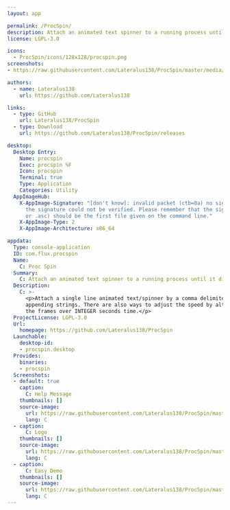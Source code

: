```yaml
---
layout: app

permalink: /ProcSpin/
description: Attach an animated text spinner to a running process until it dies
license: LGPL-3.0

icons:
  - ProcSpin/icons/128x128/procspin.png
screenshots:
- https://raw.githubusercontent.com/Lateralus138/ProcSpin/master/media/screenshots/procspin_help.png

authors:
  - name: Lateralus138
    url: https://github.com/Lateralus138

links:
  - type: GitHub
    url: Lateralus138/ProcSpin
  - type: Download
    url: https://github.com/Lateralus138/ProcSpin/releases

desktop:
  Desktop Entry:
    Name: procspin
    Exec: procspin %F
    Icon: procspin
    Terminal: true
    Type: Application
    Categories: Utility
  AppImageHub:
    X-AppImage-Signature: "[don't know]: invalid packet (ctb=0a) no signature found
      the signature could not be verified. Please remember that the signature file (.sig
      or .asc) should be the first file given on the command line."
    X-AppImage-Type: 2
    X-AppImage-Architecture: x86_64

appdata:
  Type: console-application
  ID: com.flux.procspin
  Name:
    C: Proc Spin
  Summary:
    C: Attach an animated text spinner to a running process until it dies
  Description:
    C: >-
      <p>Attach a single line animated text/spinner by a comma delimited string or array with with options for prepending and
      appending strings. There are also ways to adjust the speed by altering the frame amount or the --spread option to spread
      the frames over INTEGER seconds time.</p>
  ProjectLicense: LGPL-3.0
  Url:
    homepage: https://github.com/Lateralus138/ProcSpin
  Launchable:
    desktop-id:
    - procspin.desktop
  Provides:
    binaries:
    - procspin
  Screenshots:
  - default: true
    caption:
      C: Help Message
    thumbnails: []
    source-image:
      url: https://raw.githubusercontent.com/Lateralus138/ProcSpin/master/media/screenshots/procspin_help.png
      lang: C
  - caption:
      C: Logo
    thumbnails: []
    source-image:
      url: https://raw.githubusercontent.com/Lateralus138/ProcSpin/master/media/icon/procspin.png
      lang: C
  - caption:
      C: Easy Demo
    thumbnails: []
    source-image:
      url: https://raw.githubusercontent.com/Lateralus138/ProcSpin/master/media/screenshots/procspin_demo_a.png
      lang: C
---
```

